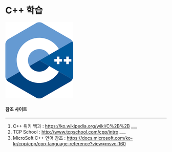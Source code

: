 # C++ 학습

![Alt text](_src/다운로드.png)


#### 참조 사이트
___
1. C++ 위키 백과 : https://ko.wikipedia.org/wiki/C%2B%2B ___
2. TCP School : http://www.tcpschool.com/cpp/intro ___
3. MicroSoft C++ 언어 참조 : https://docs.microsoft.com/ko-kr/cpp/cpp/cpp-language-reference?view=msvc-160
